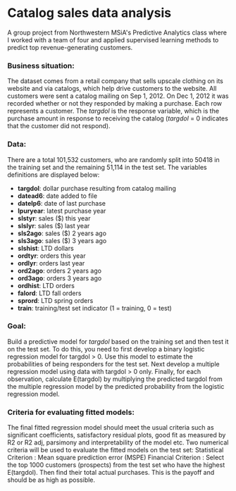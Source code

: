 # Catalog sales data analysis
A group project from Northwestern MSiA's Predictive Analytics class where I worked with a team of four 
and applied supervised learning methods to predict top revenue-generating customers. 

### Business situation:
The dataset comes from a retail company that sells upscale clothing on its website and via catalogs,
which help drive customers to the website. All customers were sent a catalog mailing on
Sep 1, 2012. On Dec 1, 2012 it was recorded whether or not they responded by making a
purchase. Each row represents a customer. The *targdol* is the response variable, which
is the purchase amount in response to receiving the catalog (*targdol* = 0 indicates that the
customer did not respond).

### Data:
There are a total 101,532 customers, who are randomly split into 50418 in the training
set and the remaining 51,114 in the test set. The variables definitions are displayed below:

* **targdol**: dollar purchase resulting from catalog mailing 
* **datead6**: date added to file
* **datelp6**: date of last purchase
* **lpuryear**: latest purchase year
* **slstyr**: sales ($) this year
* **slslyr**: sales ($) last year
* **sls2ago**: sales ($) 2 years ago
* **sls3ago**: sales ($) 3 years ago
* **slshist**: LTD dollars
* **ordtyr**: orders this year
* **ordlyr**: orders last year
* **ord2ago**: orders 2 years ago
* **ord3ago**: orders 3 years ago
* **ordhist**: LTD orders
* **falord**: LTD fall orders
* **sprord**: LTD spring orders
* **train**: training/test set indicator (1 = training, 0 = test)

### Goal: 
Build a predictive model for *targdol* based on the training set and then test it on the test set.
To do this, you need to first develop a binary logistic regression model for targdol > 0. Use this model to
estimate the probabilities of being responders for the test set.
Next develop a multiple regression model using data with targdol > 0 only.
Finally, for each observation, calculate E(targdol) by multiplying the
predicted targdol from the multiple regression model by the predicted probability from the
logistic regression model.

### Criteria for evaluating fitted models:
The final fitted regression model should meet the usual criteria such as significant coefficients, satisfactory residual plots, good fit as
measured by R2 or R2 adj, parsimony and interpretability of the model etc.
Two numerical criteria will be used to evaluate the fitted models on the test set:
Statistical Criterion : Mean square prediction error (MSPE) 
Financial Criterion : Select the top 1000 customers (prospects) from the test set who have
the highest E(targdol). Then find their total actual purchases. This is the payoff and
should be as high as possible.